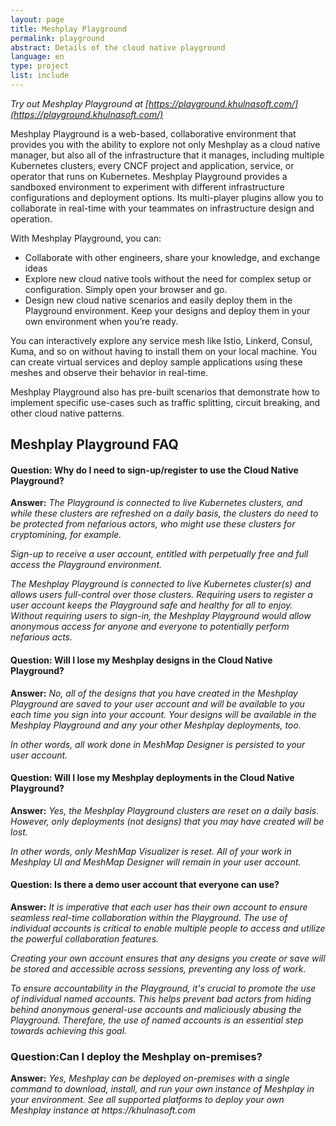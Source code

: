 ```yaml
---
layout: page
title: Meshplay Playground
permalink: playground
abstract: Details of the cloud native playground
language: en
type: project
list: include
---
```


_Try out Meshplay Playground at [https://playground.khulnasoft.com/](https://playground.khulnasoft.com/)_

Meshplay Playground is a web-based, collaborative environment that provides you with the ability to explore not only Meshplay as a cloud native manager, but also all of the infrastructure that it manages, including multiple Kubernetes clusters, every CNCF project and application, service, or operator that runs on Kubernetes. Meshplay Playground provides a sandboxed environment to experiment with different infrastructure configurations and deployment options. Its multi-player plugins allow you to collaborate in real-time with your teammates on infrastructure design and operation.

With Meshplay Playground, you can:

- Collaborate with other engineers, share your knowledge, and exchange ideas
- Explore new cloud native tools without the need for complex setup or configuration. Simply open your browser and go.
- Design new cloud native scenarios and easily deploy them in the Playground environment. Keep your designs and deploy them in your own environment when you’re ready.

You can interactively explore any service mesh like Istio, Linkerd, Consul, Kuma, and so on without having to install them on your local machine. You can create virtual services and deploy sample applications using these meshes and observe their behavior in real-time.

Meshplay Playground also has pre-built scenarios that demonstrate how to implement specific use-cases such as traffic splitting, circuit breaking, and other cloud native patterns.

## Meshplay Playground FAQ
#### Question: Why do I need to sign-up/register to use the Cloud Native Playground?
**Answer:** _The Playground is connected to live Kubernetes clusters, and while these clusters are refreshed on a daily basis, the clusters do need to be protected from nefarious actors, who might use these clusters for cryptomining, for example._

_Sign-up to receive a user account, entitled with perpetually free and full access the Playground environment._

_The Meshplay Playground is connected to live Kubernetes cluster(s) and allows users full-control over those clusters. Requiring users to register a user account keeps the Playground safe and healthy for all to enjoy. Without requiring users to sign-in, the Meshplay Playground would allow anonymous access for anyone and everyone to potentially perform nefarious acts._


#### Question: Will I lose my Meshplay designs in the Cloud Native Playground?
**Answer:** _No, all of the designs that you have created in the Meshplay Playground are saved to your user account and will be available to you each time you sign into your account. Your designs will be available in the Meshplay Playground and any your other Meshplay deployments, too._

_In other words, all work done in MeshMap Designer is persisted to your user account._


#### Question: Will I lose my Meshplay deployments in the Cloud Native Playground?
**Answer:** _Yes, the Meshplay Playground clusters are reset on a daily basis. However, only deployments (not designs) that you may have created will be lost._

_In other words, only MeshMap Visualizer is reset. All of your work in Meshplay UI and MeshMap Designer will remain in your user account._

#### Question: Is there a demo user account that everyone can use? 
**Answer:** _It is imperative that each user has their own account to ensure seamless real-time collaboration within the Playground. The use of individual accounts is critical to enable multiple people to access and utilize the powerful collaboration features._

_Creating your own account ensures that any designs you create or save will be stored and accessible across sessions, preventing any loss of work._

_To ensure accountability in the Playground, it's crucial to promote the use of individual named accounts. This helps prevent bad actors from hiding behind anonymous general-use accounts and maliciously abusing the Playground. Therefore, the use of named accounts is an essential step towards achieving this goal._

### Question:Can I deploy the Meshplay on-premises?
**Answer:** _Yes, Meshplay can be deployed on-premises with a single command to download, install, and run your own instance of Meshplay in your environment. See all supported platforms to deploy your own Meshplay instance at https://khulnasoft.com_